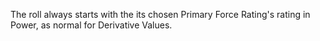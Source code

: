 The roll always starts with the its chosen Primary Force Rating's rating in Power, as normal for Derivative Values.
